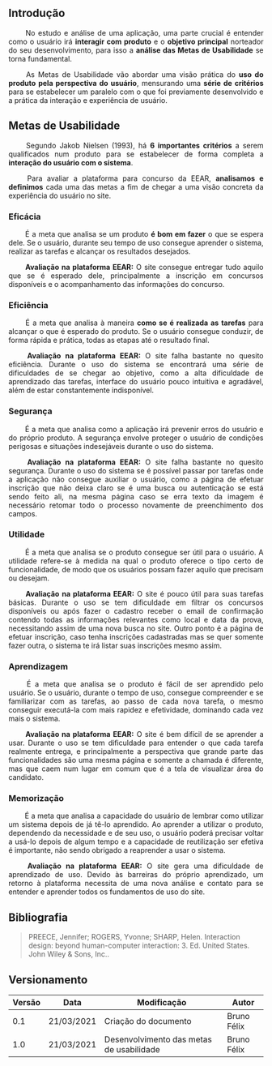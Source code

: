 ## Introdução

<p style="text-align: justify;">&emsp;&emsp; 
No estudo e análise de uma aplicação, uma parte crucial é entender como o usuário irá <strong>interagir com produto</strong> e o <strong>objetivo principal</strong> norteador do seu desenvolvimento, para isso a <strong>análise das Metas de Usabilidade</strong> se torna fundamental.
</p>

<p style="text-align: justify;">&emsp;&emsp; 
As Metas de Usabilidade vão abordar uma visão prática do <strong>uso do produto pela perspectiva do usuário</strong>, mensurando uma <strong>série de critérios</strong> para se estabelecer um paralelo com o que foi previamente desenvolvido e a prática da interação e experiência de usuário.
</p>

## Metas de Usabilidade

<p style="text-align: justify;">&emsp;&emsp; 
Segundo Jakob Nielsen (1993), há <strong>6 importantes critérios</strong> a serem qualificados num produto para se estabelecer de forma completa a <strong>interação do usuário com o sistema</strong>.
</p>
<p style="text-align: justify;">&emsp;&emsp; 
Para avaliar a plataforma para concurso da EEAR, <strong>analisamos e definimos</strong> cada uma das metas a fim de chegar a uma visão concreta da experiência do usuário no site.
</p>

### Eficácia

<p style="text-align: justify;">&emsp;&emsp; 
É a meta que analisa se um produto <strong>é bom em fazer</strong> o que se espera dele. Se o usuário, durante seu tempo de uso consegue aprender o sistema, realizar as tarefas e alcançar os resultados desejados.
</p>
<p style="text-align: justify;">&emsp;&emsp; 
<strong>Avaliação na plataforma EEAR:</strong> O site consegue entregar tudo aquilo que se é esperado dele, principalmente a inscrição em concursos disponíveis e o acompanhamento das informações do concurso.
</p>

### Eficiência

<p style="text-align: justify;">&emsp;&emsp; 
É a meta que analisa à maneira <strong>como se é realizada as tarefas</strong> para alcançar o que é esperado do produto. Se o usuário consegue conduzir, de forma rápida e prática, todas as etapas até o resultado final.
</p>
<p style="text-align: justify;">&emsp;&emsp; 
<strong>Avaliação na plataforma EEAR:</strong> O site falha bastante no quesito eficiência. Durante o uso do sistema se encontrará uma série de dificuldades de se chegar ao objetivo, como a alta dificuldade de aprendizado das tarefas, interface do usuário pouco intuitiva e agradável, além de estar constantemente indisponível.
</p>

### Segurança

<p style="text-align: justify;">&emsp;&emsp; 
É a meta que analisa como a aplicação irá prevenir erros do usuário e do próprio produto. A segurança envolve proteger o usuário de condições perigosas e situações indesejáveis durante o uso do sistema.
</p>
<p style="text-align: justify;">&emsp;&emsp; 
<strong>Avaliação na plataforma EEAR:</strong> O site falha bastante no quesito segurança. Durante o uso do sistema se é possível passar por tarefas onde a aplicação não consegue auxiliar o usuário, como a página de efetuar inscrição que não deixa claro se é uma busca ou autenticação se está sendo feito ali, na mesma página caso se erra texto da imagem é necessário retomar todo o processo novamente de preenchimento dos campos.
</p>

### Utilidade

<p style="text-align: justify;">&emsp;&emsp; 
É a meta que analisa se o produto consegue ser útil para o usuário. A utilidade refere-se à medida na qual o produto oferece o tipo certo de funcionalidade, de modo que os usuários possam fazer aquilo que precisam ou desejam.
</p>
<p style="text-align: justify;">&emsp;&emsp; 
<strong>Avaliação na plataforma EEAR:</strong> O site é pouco útil para suas tarefas básicas. Durante o uso se tem dificuldade em filtrar os concursos disponíveis ou após fazer o cadastro receber o email de confirmação contendo todas as informações relevantes como local e data da prova, necessitando assim de uma nova busca no site. Outro ponto é a página de efetuar inscrição, caso tenha inscrições cadastradas mas se quer somente fazer outra, o sistema te irá listar suas inscrições mesmo assim.
</p>

### Aprendizagem

<p style="text-align: justify;">&emsp;&emsp; 
É a meta que analisa se o produto é fácil de ser aprendido pelo usuário. Se o usuário, durante o tempo de uso, consegue compreender e se familiarizar com as tarefas, ao passo de cada nova tarefa, o mesmo conseguir executá-la com mais rapidez e efetividade, dominando cada vez mais o sistema.
</p>
<p style="text-align: justify;">&emsp;&emsp; 
<strong>Avaliação na plataforma EEAR:</strong> O site é bem difícil de se aprender a usar. Durante o uso se tem dificuldade para entender o que cada tarefa realmente entrega, e principalmente a perspectiva que grande parte das funcionalidades são uma mesma página e somente a chamada é diferente, mas que caem num lugar em comum que é a tela de visualizar área do candidato.
</p>

### Memorização

<p style="text-align: justify;">&emsp;&emsp; 
É a meta que analisa a capacidade do usuário de lembrar como utilizar um sistema depois de já tê-lo aprendido. Ao aprender a utilizar o produto, dependendo da necessidade e de seu uso, o usuário poderá precisar voltar a usá-lo depois de algum tempo e a capacidade de reutilização ser efetiva é importante, não sendo obrigado a reaprender a usar o sistema.
</p>
<p style="text-align: justify;">&emsp;&emsp; 
<strong>Avaliação na plataforma EEAR:</strong> O site gera uma dificuldade de aprendizado de uso. Devido às barreiras do próprio aprendizado, um retorno à plataforma necessita de uma nova análise e contato para se entender e aprender todos os fundamentos de uso do site.
</p>


## Bibliografia
> PREECE, Jennifer; ROGERS, Yvonne; SHARP, Helen. Interaction design: beyond human-computer interaction: 3. Ed. United States. John Wiley & Sons, Inc.</i>.


## Versionamento
| Versão | Data | Modificação | Autor |
|--|--|--|--|
| 0.1 | 21/03/2021 | Criação do documento | Bruno Félix |
| 1.0 | 21/03/2021 | Desenvolvimento das metas de usabilidade | Bruno Félix |